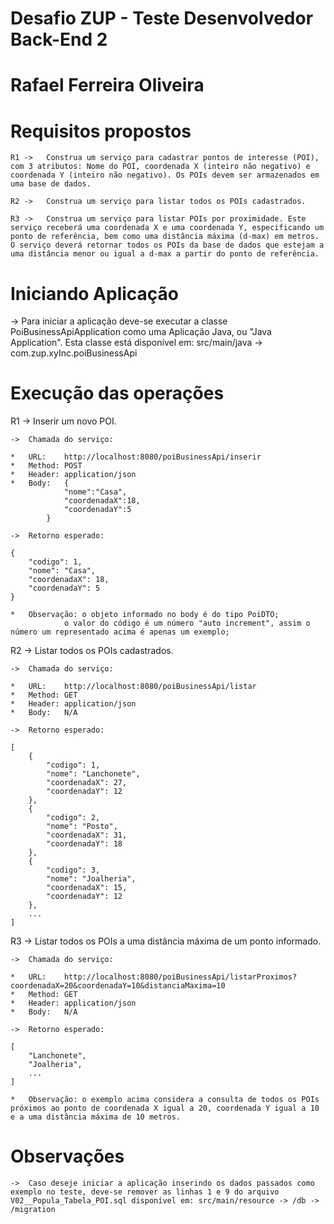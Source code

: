 #	Desafio ZUP - Teste Desenvolvedor Back-End 2
#	Rafael Ferreira Oliveira

#	Requisitos propostos

	R1 ->	Construa um serviço para cadastrar pontos de interesse (POI), com 3 atributos: Nome do POI, coordenada X (inteiro não negativo) e coordenada Y (inteiro não negativo). Os POIs devem ser armazenados em uma base de dados.

	R2 ->	Construa um serviço para listar todos os POIs cadastrados.

	R3 ->	Construa um serviço para listar POIs por proximidade. Este serviço receberá uma coordenada X e uma coordenada Y, especificando um ponto de referência, bem como uma distância máxima (d-max) em metros. O serviço deverá retornar todos os POIs da base de dados que estejam a uma distância menor ou igual a d-max a partir do ponto de referência.

#	Iniciando Aplicação

->	Para iniciar a aplicação deve-se executar a classe PoiBusinessApiApplication como uma Aplicação Java, ou "Java Application".
	Esta classe está disponível em: src/main/java -> com.zup.xyInc.poiBusinessApi

#	Execução das operações

R1	->	Inserir um novo POI.
	
	->	Chamada do serviço:

	*	URL:	http://localhost:8080/poiBusinessApi/inserir
	*	Method:	POST
	*	Header: application/json
	*	Body:	{
				"nome":"Casa",
				"coordenadaX":18,
				"coordenadaY":5
			}

	->	Retorno esperado:

	{
		"codigo": 1,
   		"nome": "Casa",
   		"coordenadaX": 18,
   		"coordenadaY": 5
	}

	*	Observação:	o objeto informado no body é do tipo PoiDTO;
				o valor do código é um número "auto increment", assim o número um representado acima é apenas um exemplo;

R2	->	Listar todos os POIs cadastrados.

	->	Chamada do serviço:

	*	URL:	http://localhost:8080/poiBusinessApi/listar
	*	Method:	GET
	*	Header: application/json
	*	Body:	N/A

	->	Retorno esperado:

	[
   		{
			"codigo": 1,
			"nome": "Lanchonete",
			"coordenadaX": 27,
			"coordenadaY": 12
		},
		{
			"codigo": 2,
			"nome": "Posto",
			"coordenadaX": 31,
			"coordenadaY": 18
		},
		{
			"codigo": 3,
			"nome": "Joalheria",
			"coordenadaX": 15,
			"coordenadaY": 12
		},
		...
	]

R3	->	Listar todos os POIs a uma distância máxima de um ponto informado.	

	->	Chamada do serviço:

	*	URL:	http://localhost:8080/poiBusinessApi/listarProximos?coordenadaX=20&coordenadaY=10&distanciaMaxima=10
	*	Method:	GET
	*	Header:	application/json
	*	Body:	N/A

	->	Retorno esperado:

	[	
   		"Lanchonete",
   		"Joalheria",
   		...
	]

	*	Observação:	o exemplo acima considera a consulta de todos os POIs próximos ao ponto de coordenada X igual a 20,	coordenada Y igual a 10 e a uma distância máxima de 10 metros.

#	Observações

	->	Caso deseje iniciar a aplicação inserindo os dados passados como exemplo no teste, deve-se remover as linhas 1 e 9 do arquivo V02__Popula_Tabela_POI.sql disponível em: src/main/resource -> /db -> /migration
